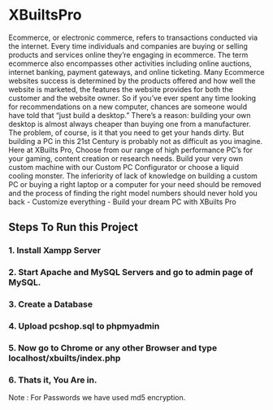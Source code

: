 # XBuiltsPro
Ecommerce, or electronic commerce, refers to transactions conducted via the internet. 
Every time individuals and companies are buying or selling products and services online 
they’re engaging in ecommerce. The term ecommerce also encompasses other activities 
including online auctions, internet banking, payment gateways, and online ticketing.
Many Ecommerce websites success is determined by the products offered and how well the 
website is marketed, the features the website provides for both the customer and the website 
owner.
So if you’ve ever spent any time looking for recommendations on a new computer, 
chances are someone would have told that “just build a desktop.” There’s a reason: building 
your own desktop is almost always cheaper than buying one from a manufacturer. The problem, 
of course, is it that you need to get your hands dirty. But building a PC in this 21st Century is 
probably not as difficult as you imagine. Here at XBuilts Pro, Choose from our range of high 
performance PC’s for your gaming, content creation or research needs. Build your very own 
custom machine with our Custom PC Configurator or choose a liquid cooling monster. The 
inferiority of lack of knowledge on building a custom PC or buying a right laptop or a computer 
for your need should be removed and the process of finding the right model numbers should 
never hold you back - Customize everything - Build your dream PC with XBuilts Pro

## Steps To Run this Project
### 1. Install Xampp Server
### 2. Start Apache and MySQL Servers and go to admin page of MySQL.
### 3. Create a Database 
### 4. Upload pcshop.sql to phpmyadmin
### 5. Now go to Chrome or any other Browser and type localhost/xbuilts/index.php
### 6. Thats it, You Are in.

Note : For Passwords we have used md5 encryption.

